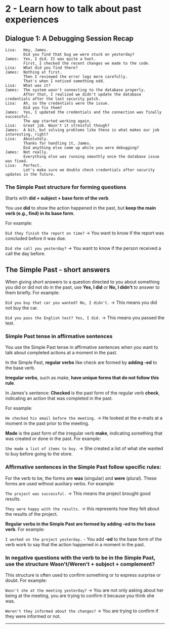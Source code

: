 # 2 - Learn how to talk about past experiences 

## Dialogue 1: A Debugging Session Recap

```
Lisa:   Hey, James.
        Did you find that bug we were stuck on yesterday?
James:  Yes, I did. It was quite a hunt.
        First, I checked the recent changes we made to the code.
Lisa:   What did you find there?
James:  Nothing at first.
        Then I reviewed the error logs more carefully.
        That's when I noticed something odd.
Lisa:   What was it?
James:  The system wasn't connecting to the database properly.
        After that, I realized we didn't update the database credentials after the last security patch.
Lisa:   Ah, so the credentials were the issue.
        Did you fix them?
James:  Yes, I updated the credentials and the connection was finally successful.
        The app started working again.
Lisa:   Great job. Wasn't it stressful though?
James:  A bit, but solving problems like these is what makes our job interesting, right?
Lisa:   Absolutely.
        Thanks for handling it, James.
        Did anything else come up while you were debugging?
James:  Not really.
        Everything else was running smoothly once the database issue was fixed.
Lisa:   Perfect.
        Let's make sure we double check credentials after security updates in the future.
```


### The Simple Past structure for forming questions 

Starts with **did + subject + base form of the verb**. 

You use **did** to show the action happened in the past, but **keep the main verb (e.g., find) in its base form**. 

For example:

`Did they finish the report on time?` -> You want to know if the report was concluded before it was due.

`Did she call you yesterday?` -> You want to know if the person received a call the day before.


## The Simple Past - short answers

When giving short answers to a question directed to you about something you did or did not do in the past, use **Yes, I did** or **No, I didn't** to answer to them briefly. For example:

`Did you buy that car you wanted? No, I didn't.` -> This means you did not buy the car.

`Did you pass the English test? Yes, I did.` -> This means you passed the test.

### Simple Past tense in affirmative sentences

You use the Simple Past tense in affirmative sentences when you want to talk about completed actions at a moment in the past.

In the Simple Past, **regular verbs** like check are formed by **adding -ed** to the base verb. 

**Irregular verbs**, such as make, **have unique forms that do not follow this rule**. 

In James's sentence: **Checked** is the past form of the regular verb **check**, indicating an action that was completed in the past.

For example: 

`He checked his email before the meeting.` -> He looked at the e-mails at a moment in the past prior to the meeting.

**Made** is the past form of the irregular verb **make**, indicating something that was created or done in the past. For example:

`She made a list of items to buy.` -> She created a list of what she wanted to buy before going to the store.


### Affirmative sentences in the Simple Past follow specific rules:

For the verb to be, the forms are **was** (singular) and **were** (plural). These forms are used without auxiliary verbs. For example:

`The project was successful.` -> This means the project brought good results.

`They were happy with the results.` -> this represents how they felt about the results of the project.

**Regular verbs in the Simple Past are formed by adding -ed to the base verb**. For example:

`I worked on the project yesterday.` - You add **-ed** to the base form of the verb work to say that the action happened in a moment in the past.


### In negative questions with the verb to be in the Simple Past, use the structure Wasn't/Weren't + subject + complement?

This structure is often used to confirm something or to express surprise or doubt. For example:

`Wasn't she at the meeting yesterday?` -> You are not only asking about her being at the meeting, you are trying to confirm it because you think she was.

`Weren't they informed about the changes?` -> You are trying to confirm if they were informed or not.

---
